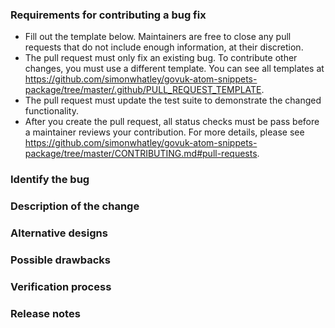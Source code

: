 ### Requirements for contributing a bug fix

- Fill out the template below. Maintainers are free to close any pull requests that do not include enough information, at their discretion.
- The pull request must only fix an existing bug. To contribute other changes, you must use a different template. You can see all templates at https://github.com/simonwhatley/govuk-atom-snippets-package/tree/master/.github/PULL_REQUEST_TEMPLATE.
- The pull request must update the test suite to demonstrate the changed functionality.
- After you create the pull request, all status checks must be pass before a maintainer reviews your contribution. For more details, please see https://github.com/simonwhatley/govuk-atom-snippets-package/tree/master/CONTRIBUTING.md#pull-requests.

### Identify the bug

<!--

Link to the issue describing the bug that you're fixing.

If there is not yet an issue for your bug, please open a new issue and then link to that issue in your pull request.
Note: In some cases, one person's "bug" is another person's "feature." If the pull request does not address an existing issue with the "bug" label, the maintainers have the final say on whether the current behaviour is a bug.

-->

### Description of the change

<!--

We must be able to understand the design of your change from this description. The pull request may be closed at the maintainers' discretion if we can't get a good idea of what the code does from the description provided. Keep in mind that the maintainer reviewing this PR may not be familiar with or have worked with the code here recently, so please walk us through the concepts.

-->

### Alternative designs

<!-- Explain what other alternates you considered and why the proposed version was selected -->

### Possible drawbacks

<!-- What are the possible side-effects or negative impacts of the code change? -->

### Verification process

<!--

What process did you follow to verify that the change has not introduced any regressions? Describe the actions you performed (including buttons you clicked, text you typed, commands you ran, etcetera), and describe the results you observed.

-->

### Release notes

<!--

Please describe the changes in a single line that explains this improvement in terms that a user can understand. This text forms part of the release notes.

If this change is not user-facing or notable enough to for release notes, you may use the strings "Not applicable" or "N/A" here.

Examples:

- The GitHub package now allows you to add co-authors to commits.
- Fixed an issue where multiple cursors did not work in a file with a single line.
- Increased the performance of searching and replacing across a whole project.

-->
